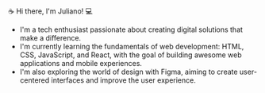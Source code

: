 ☕️ Hi there, I'm Juliano! 💻  

* I'm a tech enthusiast passionate about creating digital solutions that make a difference.
* I'm currently learning the fundamentals of web development: HTML, CSS, JavaScript, and React, with the goal of building awesome web applications and mobile experiences.
* I'm also exploring the world of design with Figma, aiming to create user-centered interfaces and improve the user experience.
